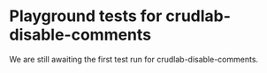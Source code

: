 # Playground tests for crudlab-disable-comments
We are still awaiting the first test run for crudlab-disable-comments.
